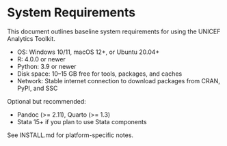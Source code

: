 # System Requirements

This document outlines baseline system requirements for using the UNICEF Analytics Toolkit.

- OS: Windows 10/11, macOS 12+, or Ubuntu 20.04+
- R: 4.0.0 or newer
- Python: 3.9 or newer
- Disk space: 10–15 GB free for tools, packages, and caches
- Network: Stable internet connection to download packages from CRAN, PyPI, and SSC

Optional but recommended:

- Pandoc (>= 2.11), Quarto (>= 1.3)
- Stata 15+ if you plan to use Stata components

See INSTALL.md for platform-specific notes.
